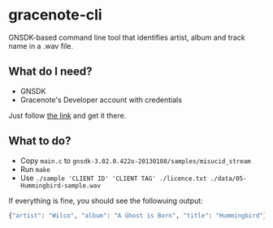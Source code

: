 # gracenote-cli

GNSDK-based command line tool that identifies artist, album and track name in a .wav file.

## What do I need?

* GNSDK
* Gracenote's Developer account with credentials

Just follow [the link](https://developer.gracenote.com/) and get it there.

## What to do?

* Copy `main.c` to `gnsdk-3.02.0.422o-20130108/samples/misucid_stream`
* Run `make`
* Use `./sample 'CLIENT ID' 'CLIENT TAG' ./licence.txt ./data/05-Hummingbird-sample.wav`

If everything is fine, you should see the followuing output:

```bash
{"artist": "Wilco", "album": "A Ghost is Born", "title": "Hummingbird"}
```